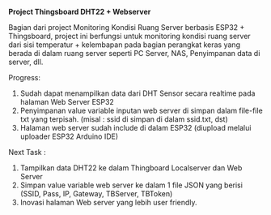 **Project Thingsboard DHT22 + Webserver**

Bagian dari project Monitoring Kondisi Ruang Server berbasis ESP32 + Thingsboard, project ini berfungsi untuk monitoring kondisi ruang server dari sisi temperatur + kelembapan pada bagian perangkat keras yang berada di dalam ruang server seperti PC Server, NAS, Penyimpanan data di server, dll.

Progress:
1. Sudah dapat menampilkan data dari DHT Sensor secara realtime pada halaman Web Server ESP32
2. Penyimpanan value variable inputan web server di simpan dalam file-file txt yang terpisah. (misal : ssid di simpan di dalam ssid.txt, dst)
3. Halaman web server sudah include di dalam ESP32 (diupload melalui uploader ESP32 Arduino IDE)

Next Task :
1. Tampilkan data DHT22 ke dalam Thingboard Localserver dan Web Server
2. Simpan value variable web server ke dalam 1 file JSON yang berisi (SSID, Pass, IP, Gateway, TBServer, TBToken)
3. Inovasi halaman Web server yang lebih user friendly.

 
